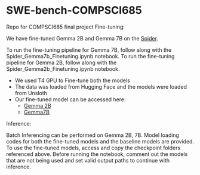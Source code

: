 # SWE-bench-COMPSCI685
Repo for COMPSCI685 final project
Fine-tuning:

We have fine-tuned Gemma 2B and Gemma 7B on the [Spider](https://huggingface.co/datasets/xlangai/spider). 

To run the fine-tuning pipeline for Gemma 7B, follow along with the Spider_Gemma7b_Finetuning.ipynb notebook. 
To run the fine-tuning pipeline for Gemma 2B, follow along with the Spider_Gemma2b_Finetuning.ipynb notebook. 

* We used T4 GPU to Fine-tune both the models
* The data was loaded from Hugging Face and the models were loaded from Unsloth
* Our fine-tuned model can be accessed here:
  * [Gemma 2B](https://drive.google.com/drive/folders/1wxKIJZj61mgEf3IDu8bFtAall_ThC2Gb?usp=drive_link)
  * [Gemma7B](https://drive.google.com/drive/folders/13uOIU47VG6GX17Nybba2UV7t4URdnbd4?usp=drive_link)
 
Inference:

Batch Inferencing can be performed on Gemma 2B, 7B. Model loading codes for both the fine-tuned models and the baseline models are provided. To use the fine-tuned models, access and copy the checkpoint folders referenced above. Before running the notebook, comment out the models that are not being used and set valid output paths to continue with inference. 
 
  
